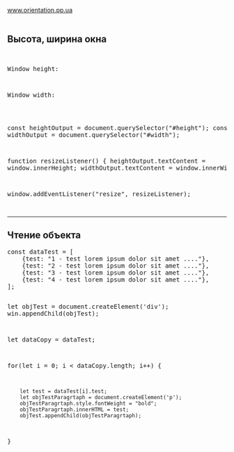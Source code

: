 <a href="https://dmitriy-1986.github.io/Orientation/">www.orientation.pp.ua</a>
<br><br>
<h2>Высота, ширина окна</h2>
<pre>

<p>Window height: <span id="height"></span></p>
<p>Window width: <span id="width"></span></p>
    
const heightOutput = document.querySelector("#height");
const widthOutput = document.querySelector("#width");

function resizeListener() {
        heightOutput.textContent = window.innerHeight;
        widthOutput.textContent = window.innerWidth;
}

window.addEventListener("resize", resizeListener);

</pre>

<hr>
<h2>Чтение объекта</h2>
<pre>
const dataTest = [
    {test: "1 - test lorem ipsum dolor sit amet ...."},
    {test: "2 - test lorem ipsum dolor sit amet ...."},
    {test: "3 - test lorem ipsum dolor sit amet ...."},
    {test: "4 - test lorem ipsum dolor sit amet ...."},
];

let objTest = document.createElement('div');
win.appendChild(objTest);

let dataCopy = dataTest;

for(let i = 0; i < dataCopy.length; i++) {

        let test = dataTest[i].test;
        let objTestParagrtaph = document.createElement('p');
        objTestParagrtaph.style.fontWeight = "bold";
        objTestParagrtaph.innerHTML = test;  
        objTest.appendChild(objTestParagrtaph);
        
}       
</pre>
